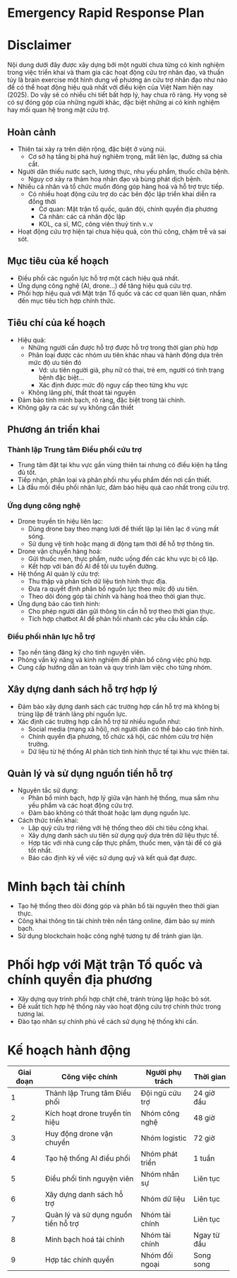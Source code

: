 # Emergency Rapid Response Plan

# Disclaimer
Nội dung dưới đây được xây dựng bởi một người chưa từng có kinh nghiệm trong việc triển khai và tham gia các hoạt động cứu trợ nhân đạo, và thuần túy là brain exercise một hình dung về phương án cứu trợ nhân đạo như nào để có thể hoạt động hiệu quả nhất với điều kiện của Việt Nam hiện nay (2025). Do vậy sẽ có nhiều chi tiết bất hợp lý, hay chưa rõ ràng. Hy vọng sẽ có sự đóng góp của những người khác, đặc biệt những ai có kinh nghiệm hay mối quan hệ trong mặt cứu trợ.

## Hoàn cảnh
* Thiên tai xảy ra trên diện rộng, đặc biệt ở vùng núi.
    * Cơ sở hạ tầng bị phá huỷ nghiêm trọng, mất liên lạc, đường sá chia cắt.
* Người dân thiếu nước sạch, lương thực, nhu yếu phẩm, thuốc chữa bệnh.
    * Nguy cơ xảy ra thảm hoạ nhân đạo và bùng phát dịch bệnh.
* Nhiều cá nhân và tổ chức muốn đóng góp hàng hoá và hỗ trợ trực tiếp.
    * Có nhiều hoạt động cứu trợ do các bên độc lập triển khai diễn ra đồng thời
        * Cơ quan: Mặt trận tổ quốc, quân đội, chính quyền địa phương
        * Cá nhân: các cá nhân độc lập
        * KOL, ca sĩ, MC, công viên thuỷ tinh v..v
* Hoạt động cứu trợ hiện tại chưa hiệu quả, còn thủ công, chậm trễ và sai sót.

## Mục tiêu của kế hoạch
* Điều phối các nguồn lực hỗ trợ một cách hiệu quả nhất.
* Ứng dụng công nghệ (AI, drone…) để tăng hiệu quả cứu trợ.
* Phối hợp hiệu quả với Mặt trận Tổ quốc và các cơ quan liên quan, nhắm đến mục tiêu tích hợp chính thức.

## Tiêu chí của kế hoạch
* Hiệu quả:
    * Những người cần được hỗ trợ được hỗ trợ trong thời gian phù hợp
    * Phân loại được các nhóm ưu tiên khác nhau và hành động dựa trên mức độ ưu tiên đó
        * Vd: ưu tiên người già, phụ nữ có thai, trẻ em, người có tình trạng bệnh đặc biệt…
        * Xác định được mức độ nguy cấp theo từng khu vực
    * Không lãng phí, thất thoát tài nguyên
* Đảm bảo tính minh bạch, rõ ràng, đặc biệt trong tài chính.
* Không gây ra các sự vụ không cần thiết 

## Phương án triển khai
### Thành lập Trung tâm Điều phối cứu trợ
* Trung tâm đặt tại khu vực gần vùng thiên tai nhưng có điều kiện hạ tầng đủ tốt.
* Tiếp nhận, phân loại và phân phối nhu yếu phẩm đến nơi cần thiết.
* Là đầu mối điều phối nhân lực, đảm bảo hiệu quả cao nhất trong cứu trợ.

### Ứng dụng công nghệ
* Drone truyền tín hiệu liên lạc:
    * Dùng drone bay theo mạng lưới để thiết lập lại liên lạc ở vùng mất sóng.
    * Sử dụng vệ tinh hoặc mạng di động tạm thời để hỗ trợ thông tin.
* Drone vận chuyển hàng hoá:
    * Gửi thuốc men, thực phẩm, nước uống đến các khu vực bị cô lập.
    * Kết hợp với bản đồ AI để tối ưu tuyến đường.
* Hệ thống AI quản lý cứu trợ:
    * Thu thập và phân tích dữ liệu tình hình thực địa.
    * Đưa ra quyết định phân bổ nguồn lực theo mức độ ưu tiên.
    * Theo dõi đóng góp tài chính và hàng hoá theo thời gian thực.
* Ứng dụng báo cáo tình hình:
    * Cho phép người dân gửi thông tin cần hỗ trợ theo thời gian thực.
    * Tích hợp chatbot AI để phản hồi nhanh các yêu cầu khẩn cấp.

### Điều phối nhân lực hỗ trợ
* Tạo nền tảng đăng ký cho tình nguyện viên.
* Phỏng vấn kỹ năng và kinh nghiệm để phân bổ công việc phù hợp.
* Cung cấp hướng dẫn an toàn và quy trình làm việc cho từng nhóm.

## Xây dựng danh sách hỗ trợ hợp lý
* Đảm bảo xây dựng danh sách các trường hợp cần hỗ trợ mà không bị trùng lặp để tránh lãng phí nguồn lực.
* Xác định các trường hợp cần hỗ trợ từ nhiều nguồn như:
    * Social media (mạng xã hội), nơi người dân có thể báo cáo tình hình.
    * Chính quyền địa phương, tổ chức xã hội, các nhóm cứu trợ hiện trường.
    * Dữ liệu từ hệ thống AI phân tích tình hình thực tế tại khu vực thiên tai.

## Quản lý và sử dụng nguồn tiền hỗ trợ
* Nguyên tắc sử dụng:
    * Phân bổ minh bạch, hợp lý giữa vận hành hệ thống, mua sắm nhu yếu phẩm và các hoạt động cứu trợ.
    * Đảm bảo không có thất thoát hoặc lạm dụng nguồn lực.
* Cách thức triển khai:
    * Lập quỹ cứu trợ riêng với hệ thống theo dõi chi tiêu công khai.
    * Xây dựng danh sách ưu tiên sử dụng quỹ dựa trên dữ liệu thực tế.
    * Hợp tác với nhà cung cấp thực phẩm, thuốc men, vận tải để có giá tốt nhất.
    * Báo cáo định kỳ về việc sử dụng quỹ và kết quả đạt được.

# Minh bạch tài chính
* Tạo hệ thống theo dõi đóng góp và phân bổ tài nguyên theo thời gian thực.
* Công khai thông tin tài chính trên nền tảng online, đảm bảo sự minh bạch.
* Sử dụng blockchain hoặc công nghệ tương tự để tránh gian lận.

# Phối hợp với Mặt trận Tổ quốc và chính quyền địa phương
* Xây dựng quy trình phối hợp chặt chẽ, tránh trùng lặp hoặc bỏ sót.
* Đề xuất tích hợp hệ thống này vào hoạt động cứu trợ chính thức trong tương lai.
* Đào tạo nhân sự chính phủ về cách sử dụng hệ thống khi cần.

# Kế hoạch hành động

| Giai đoạn	| Công việc chính	| Người phụ trách	| Thời gian |
| --- | --- | --- | --- |
| 1 | Thành lập Trung tâm Điều phối |	Đội ngũ cứu trợ	| 24 giờ đầu |
| 2	| Kích hoạt drone truyền tín hiệu	| Nhóm công nghệ | 48 giờ |
| 3	| Huy động drone vận chuyển	| Nhóm logistic	| 72 giờ |
| 4	| Tạo hệ thống AI điều phối	| Nhóm phát triển	| 1 tuần |
| 5	| Điều phối tình nguyện viên | Nhóm nhân sự | Liên tục |
| 6	| Xây dựng danh sách hỗ trợ	| Nhóm dữ liệu | Liên tục |
| 7	| Quản lý và sử dụng nguồn tiền hỗ trợ | Nhóm tài chính | Liên tục |
| 8	| Minh bạch hoá tài chính	| Nhóm tài chính | Ngay từ đầu |
| 9	| Hợp tác chính quyền	| Nhóm đối ngoại | Song song |

